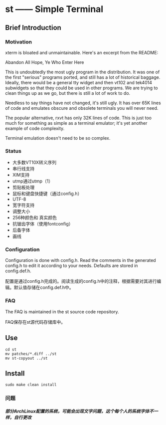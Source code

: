 # st —— Simple Terminal

## Brief Introduction

### Motivation

xterm is bloated and unmaintainable. Here's an excerpt from the README:

Abandon All Hope, Ye Who Enter Here


This is undoubtedly the most ugly program in the distribution. It was one of the first "serious" programs ported, and still has a lot of historical baggage. Ideally, there would be a general tty widget and then vt102 and tek4014 subwidgets so that they could be used in other programs. We are trying to clean things up as we go, but there is still a lot of work to do.

Needless to say things have not changed, it's still ugly. It has over 65K lines of code and emulates obscure and obsolete terminals you will never need.

The popular alternative, rxvt has only 32K lines of code. This is just too much for something as simple as a terminal emulator; it's yet another example of code complexity.

Terminal emulation doesn't need to be so complex.

### Status

- 大多数VT10X转义序列 
- 串行线支持
- XIM支持
- utmp通过utmp（1）
- 剪贴板处理
- 鼠标和键盘快捷键（通过config.h）
- UTF-8 
- 宽字符支持
- 调整大小
- 256种颜色和 真实颜色
- 抗锯齿字体（使用fontconfig）
- 后备字体
- 画线

### Configuration

Configuration is done with config.h. Read the comments in the generated config.h to edit it according to your needs. Defaults are stored in config.def.h.


配置是通过config.h完成的。阅读生成的config.h中的注释，根据需要对其进行编辑。默认值存储在config.def.h中。

### FAQ

The FAQ is maintained in the st source code repository.

FAQ保存在st源代码存储库中。

## Use

```angular2html
cd st
mv patches/*.diff ../st
mv st-copyout ../st
```

## Install
```angular2htm
sudo make clean install
```

### 问题
##### 部分ArchLinux配置的系统，可能会出现文字问题，这个每个人的系统字体不一样，自行更改
